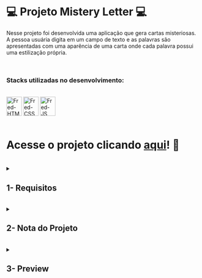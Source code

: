 # :computer: Projeto Mistery Letter :computer:

Nesse projeto foi desenvolvida uma aplicação que gera cartas misteriosas. A pessoa usuária digita em um campo de texto e as palavras são apresentadas com uma aparência de uma carta onde cada palavra possui uma estilização própria.

<br />

### Stacks utilizadas no desenvolvimento:
<div style="display: inline_block"><br>
  <img alt="Fred-HTML" height="50" width="40" src="https://cdn.jsdelivr.net/gh/devicons/devicon/icons/html5/html5-original.svg" />
  <img alt="Fred-CSS" height="50" width="40" src="https://cdn.jsdelivr.net/gh/devicons/devicon/icons/css3/css3-original.svg" />
  <img alt="Fred-JS" height="50" width="40" src="https://cdn.jsdelivr.net/gh/devicons/devicon/icons/javascript/javascript-original.svg" />
</div>

<br />

# Acesse o projeto clicando [aqui](https://fredericotp.github.io/trybe-bonus-project-mistery-letter/)! :green_heart:

<br />

<details>
<summary>
  
## 1- Requisitos
  
</summary>
 
### 1 - Crie um `input` com o `ID` `carta-texto` onde a pessoa usuária poderá digitar o conteúdo da carta.

### 2 - Crie um parágrafo com a `tag` `p` e `ID` `carta-gerada` onde a pessoa usuária verá o resultado de sua carta misteriosa.

### 3 - Crie um botão com `ID` `criar-carta` que deve gerar a carta misteriosa ao ser clicado.

### 4 - Faça com que o input com `ID` `carta-texto` permaneça com o texto digitado após clicar no botão de `ID` `criar-carta`.

### 5 - Crie a mensagem 'Por favor, digite o conteúdo da carta.' para caso a pessoa usuária não preencha o campo ou preencha apenas com espaços em branco.

### 6 - Crie a classe `newspaper`.

### 7 - Crie a classe `magazine1`.

### 8 - Crie a classe `magazine2`.

### 9 - Crie a classe `medium`.

### 10 - Crie a classe `big`.

### 11 - Crie a classe `reallybig`.

### 12 - Crie a classe `rotateleft`.

### 13 - Crie a classe `rotateright`.

### 14 - Crie a classe `skewleft`.

### 15 - Crie a classe `skewright`.

### 16 - Adicione as classes de forma aleatória a fim de estilizar as palavras.

## Requisitos Bônus:

### 17 - Adicione a possibilidade de alterar o estilo de uma palavra específica ao clicar nela.

### 18 - Crie um parágrafo com o `ID` `carta-contador` que deve contar o número de palavras geradas naquela carta.

</details>
<br />

<details>
<summary>

## 2- Nota do Projeto

</summary>

## 100% :heavy_check_mark:

![Project-Bonus-Mistery-Letter-Grade](https://github.com/FredericoTP/trybe-bonus-project-mistery-letter/blob/main/images/carta-misteriosa-grade.png?raw=true)

</details>
<br />

<details>
<summary>

## 3- Preview

</summary>

![Project-Bonus-Mistery-Letter-Preview](https://github.com/FredericoTP/trybe-bonus-project-mistery-letter/blob/main/images/carta-misteriosa-preview.png?raw=true)

</details>
